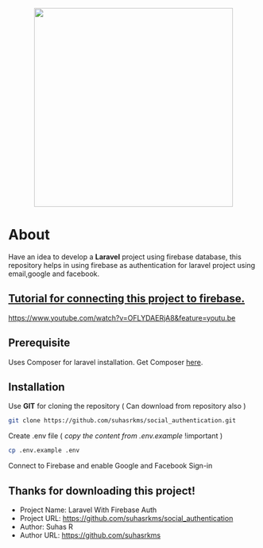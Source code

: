 <p align="center"><a href="https://laravel.com" target="_blank"><img src="https://raw.githubusercontent.com/laravel/art/master/logo-lockup/5%20SVG/2%20CMYK/1%20Full%20Color/laravel-logolockup-cmyk-red.svg" width="400"></a></p>

# About

Have an idea to develop a **Laravel** project using firebase database, this repository helps in using firebase as authentication for laravel project using email,google and facebook.

## [Tutorial for connecting this project to firebase.](https://www.youtube.com/watch?v=OFLYDAERjA8&feature=youtu.be)

https://www.youtube.com/watch?v=OFLYDAERjA8&feature=youtu.be

## Prerequisite

Uses Composer for laravel installation. Get Composer [here](https://getcomposer.org/download/).

## Installation

Use **GIT** for cloning the repository ( Can download from repository also )

```bash
git clone https://github.com/suhasrkms/social_authentication.git
```

Create .env file ( *copy the content from .env.example* !important )

```bash
cp .env.example .env
```
Connect to Firebase and enable Google and Facebook Sign-in
## Thanks for downloading this project!

- Project Name: Laravel With Firebase Auth
- Project URL: https://github.com/suhasrkms/social_authentication
- Author: Suhas R
- Author URL: https://github.com/suhasrkms 
